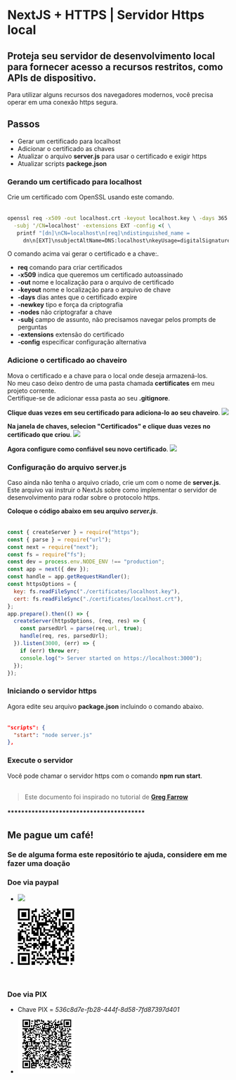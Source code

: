 # NextJS + HTTPS | Servidor Https local

## Proteja seu servidor de desenvolvimento local para fornecer acesso a recursos restritos, como APIs de dispositivo.

Para utilizar alguns recursos dos navegadores modernos, você precisa operar em uma conexão https segura.

## Passos

* Gerar um certificado para localhost
* Adicionar o certificado as chaves
* Atualizar o arquivo **server.js** para usar o certificado e exigir https
* Atualizar scripts **packege.json**

### Gerando um certificado para localhost
Crie um certificado com OpenSSL usando este comando.

```cmd

openssl req -x509 -out localhost.crt -keyout localhost.key \ -days 365 \ -newkey rsa:2048 -nodes -sha256 \
  -subj '/CN=localhost' -extensions EXT -config <( \
   printf "[dn]\nCN=localhost\n[req]\ndistinguished_name = 
	 dn\n[EXT]\nsubjectAltName=DNS:localhost\nkeyUsage=digitalSignature\nextendedKeyUsage=serverAuth")	

```

O comando acima vai gerar o certificado e a chave:.

* __req__ comando para criar certificados
* __-x509__ indica que queremos um certificado autoassinado
* __-out__ nome e localização para o arquivo de certificado
* __-keyout__ nome e localização para o arquivo de chave
* __-days__ dias antes que o certificado expire
* __-newkey__ tipo e força da criptografia
* __-nodes__ não criptografar a chave
* __-subj__ campo de assunto, não precisamos navegar pelos prompts de perguntas
* __-extensions__ extensão do certificado
* __-config__ especificar configuração alternativa

### Adicione o certificado ao chaveiro
Mova o certificado e a chave para o local onde deseja armazená-los.<br>
No meu caso deixo dentro de uma pasta chamada **certificates** em meu projeto corrente.<br>
Certifique-se de adicionar essa pasta ao seu **.gitignore**.

**Clique duas vezes em seu certificado para adiciona-lo ao seu chaveiro**.
![](https://miro.medium.com/max/700/1*eNCvApvyh3NulxRwKYoGSA.png)

**Na janela de chaves, selecion "Certificados" e clique duas vezes no certificado que criou**.
![](https://miro.medium.com/max/700/1*AWe0KVFSoGbsmwkmKmJ6RA.png)


**Agora configure como confiável seu novo certificado**.
![](https://miro.medium.com/max/700/1*2X70fHxS8qP9e9eMrJ6UTg.png)


### Configuração do arquivo **server.js**
Caso ainda não tenha o arquivo criado, crie um com o nome de **server.js**.<br>
Este arquivo vai instruir o NextJs sobre como implementar o servidor de desenvolvimento para rodar sobre o protocolo https.

**Coloque o código abaixo em seu arquivo _server.js_**.
```javascript

const { createServer } = require("https");
const { parse } = require("url");
const next = require("next");
const fs = require("fs");
const dev = process.env.NODE_ENV !== "production";
const app = next({ dev });
const handle = app.getRequestHandler();
const httpsOptions = {
  key: fs.readFileSync("./certificates/localhost.key"),
  cert: fs.readFileSync("./certificates/localhost.crt"),
};
app.prepare().then(() => {
  createServer(httpsOptions, (req, res) => {
    const parsedUrl = parse(req.url, true);
    handle(req, res, parsedUrl);
  }).listen(3000, (err) => {
    if (err) throw err;
    console.log("> Server started on https://localhost:3000");
  });
});

```

### Iniciando o servidor https
Agora edite seu arquivo **package.json** incluindo o comando abaixo.

```json

"scripts": {
  "start": "node server.js"
},

```

### Execute o servidor
Você pode chamar o servidor https com o comando **npm run start**.<br><br>


> Este documento foi inspirado no tutorial de [**Greg Farrow**](https://medium.com/responsetap-engineering/nextjs-https-for-a-local-dev-server-98bb441eabd7)













#### ****************************************
## Me pague um café!

### Se de alguma forma este repositório te ajuda, considere em me fazer uma doação

### Doe via paypal
* [![](https://www.paypalobjects.com/pt_BR/BR/i/btn/btn_donateCC_LG.gif)](https://www.paypal.com/donate?hosted_button_id=T4ZWGJ7HPHK5A)

* ![](https://github.com/murilomunhao/codes/blob/master/donate/donate_paypal_murilo.png)
<br>

### Doe via PIX

* Chave PIX = _536c8d7e-fb28-444f-8d58-7fd87397d401_
* ![](https://github.com/murilomunhao/codes/blob/master/donate/donate_pix_murilo.jpg)

















	
	






  